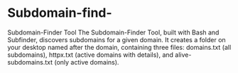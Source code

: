# Subdomain-find-
Subdomain-Finder Tool  The Subdomain-Finder Tool, built with Bash and Subfinder, discovers subdomains for a given domain. It creates a folder on your desktop named after the domain, containing three files: domains.txt (all subdomains), httpx.txt (active domains with details), and alive-subdomains.txt (only active domains).
